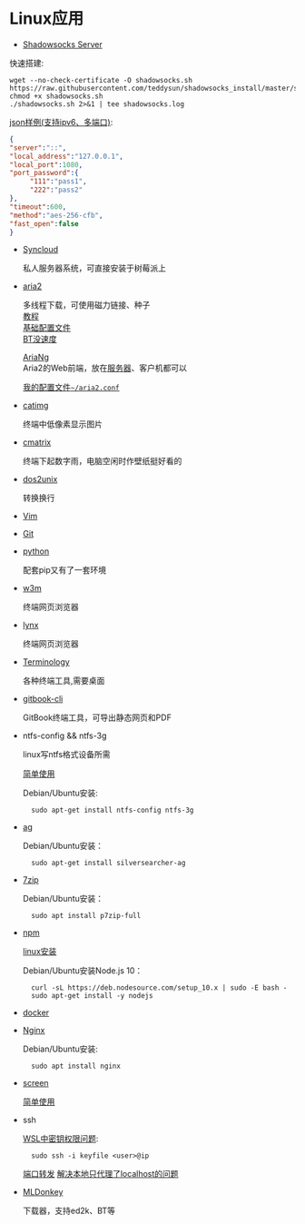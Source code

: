 # Linux应用

* [Shadowsocks Server](https://shadowsocks.org/)

快速搭建:
```shell
wget --no-check-certificate -O shadowsocks.sh https://raw.githubusercontent.com/teddysun/shadowsocks_install/master/shadowsocks.sh
chmod +x shadowsocks.sh
./shadowsocks.sh 2>&1 | tee shadowsocks.log

```

[json样例(支持ipv6、多端口)](./shadowsocks.json):
```json
{
"server":"::",
"local_address":"127.0.0.1",
"local_port":1080,
"port_password":{
     "111":"pass1",
     "222":"pass2"
},
"timeout":600,
"method":"aes-256-cfb",
"fast_open":false
}
```

* [Syncloud](https://syncloud.org/)

  私人服务器系统，可直接安装于树莓派上

* [aria2](https://aria2.github.io/)

  多线程下载，可使用磁力链接、种子  
  [教程](https://yorkchou.com/aria2.html)  
  [基础配置文件](http://aria2c.com/usage.html)  
  [BT没速度](http://www.senra.me/solutions-to-aria2-bt-metalink-download-slowly/)

  [AriaNg](https://github.com/mayswind/AriaNg)  
  Aria2的Web前端，放在[服务器](https://www.jianshu.com/p/5e42c1031fb5)、客户机都可以
  
  [我的配置文件`~/aria2.conf`](aria2.conf)

* [catimg](https://github.com/posva/catimg)

  终端中低像素显示图片

* [cmatrix](https://github.com/abishekvashok/cmatrix)

  终端下起数字雨，电脑空闲时作壁纸挺好看的

* [dos2unix](http://dos2unix.sourceforge.net/)

  转换换行

* [Vim](https://github.com/vim/vimhttps://www.vim.org/)
* [Git](https://git-scm.com/)
* [python](https://www.python.org/)

  配套pip又有了一套环境

* [w3m](http://w3m.sourceforge.net/)

  终端网页浏览器

* [lynx](https://lynx.browser.org/)

  终端网页浏览器

* [Terminology](https://www.enlightenment.org/about-terminology.md)

  各种终端工具,需要桌面

* [gitbook-cli](https://github.com/GitbookIO/gitbook-cli)

  GitBook终端工具，可导出静态网页和PDF

* ntfs-config && ntfs-3g

  linux写ntfs格式设备所需

  [简单使用](https://www.cnblogs.com/pengdonglin137/p/3477869.html)

  Debian/Ubuntu安装:

  ```text
    sudo apt-get install ntfs-config ntfs-3g
  ```

* [ag](https://github.com/ggreer/the_silver_searcher)

  Debian/Ubuntu安装：

  ```text
    sudo apt-get install silversearcher-ag
  ```

* [7zip](https://www.7-zip.org/)

  Debian/Ubuntu安装：

  ```text
    sudo apt install p7zip-full
  ```

* [npm](https://nodejs.org/en/)

  [linux安装](https://nodejs.org/en/download/package-manager/#debian-and-ubuntu-based-linux-distributions)

  Debian/Ubuntu安装Node.js 10：

  ```text
    curl -sL https://deb.nodesource.com/setup_10.x | sudo -E bash -
    sudo apt-get install -y nodejs
  ```

* [docker](../anonymous/docker.md)

* [Nginx](https://www.nginx.com/)

  Debian/Ubuntu安装:

  ```text
    sudo apt install nginx
  ```

* [screen](https://www.gnu.org/software/screen/)

  [简单使用](https://blog.csdn.net/hejunqing14/article/details/50338161)

* ssh

  [WSL中密钥权限问题](https://superuser.com/questions/1321072/ubuntu-on-windows-10-ssh-permissions-xxxx-for-private-key-are-too-open):

  ```text
    sudo ssh -i keyfile <user>@ip
  ```

  [端口转发](http://blog.creke.net/722.html) [解决本地只代理了localhost的问题](https://www.cnblogs.com/sparkdev/p/7497388.html)

* [MLDonkey](http://mldonkey.sourceforge.net/Main_Page)

  下载器，支持ed2k、BT等
